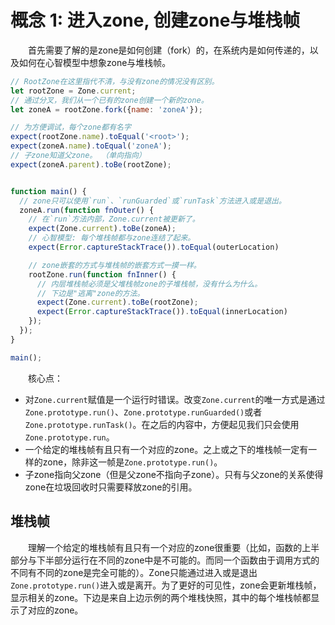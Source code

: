 # 概念 1: 进入zone, 创建zone与堆栈帧

&emsp;&emsp;首先需要了解的是zone是如何创建（fork）的，在系统内是如何传递的，以及如何在心智模型中想象zone与堆栈帧。

```javascript
// RootZone在这里指代不清，与没有zone的情况没有区别。
let rootZone = Zone.current;
// 通过分叉，我们从一个已有的zone创建一个新的zone。
let zoneA = rootZone.fork({name: 'zoneA'});

// 为方便调试，每个zone都有名字
expect(rootZone.name).toEqual('<root>');
expect(zoneA.name).toEqual('zoneA');
// 子zone知道父zone。 （单向指向）
expect(zoneA.parent).toBe(rootZone);


function main() {
  // zone只可以使用`run`、`runGuarded`或`runTask`方法进入或是退出。
  zoneA.run(function fnOuter() {
    // 在`run`方法内部，Zone.current被更新了。
    expect(Zone.current).toBe(zoneA);
    // 心智模型: 每个堆栈帧都与zone连结了起来。
    expect(Error.captureStackTrace()).toEqual(outerLocation)

    // zone嵌套的方式与堆栈帧的嵌套方式一摸一样。
    rootZone.run(function fnInner() {
      // 内层堆栈帧必须是父堆栈帧zone的子堆栈帧，没有什么为什么。
      // 下边是"逃离"zone的方法。
      expect(Zone.current).toBe(rootZone);
      expect(Error.captureStackTrace()).toEqual(innerLocation)
    });
  });
}

main();
```

&emsp;&emsp;核心点：

* 对`Zone.current`赋值是一个运行时错误。改变`Zone.current`的唯一方式是通过`Zone.prototype.run()`、`Zone.prototype.runGuarded()`或者`Zone.prototype.runTask()`。在之后的内容中，方便起见我们只会使用`Zone.prototype.run`。
* 一个给定的堆栈帧有且只有一个对应的zone。之上或之下的堆栈帧一定有一样的zone，除非这一帧是`Zone.prototype.run()`。
* 子zone指向父zone（但是父zone不指向子zone）。只有与父zone的关系使得zone在垃圾回收时只需要释放zone的引用。

## 堆栈帧

&emsp;&emsp;理解一个给定的堆栈帧有且只有一个对应的zone很重要（比如，函数的上半部分与下半部分运行在不同的zone中是不可能的。而同一个函数由于调用方式的不同有不同的zone是完全可能的）。Zone只能通过进入或是退出`Zone.prototype.run()`进入或是离开。为了更好的可见性，zone会更新堆栈帧，显示相关的zone。下边是来自上边示例的两个堆栈快照，其中的每个堆栈帧都显示了对应的zone。
